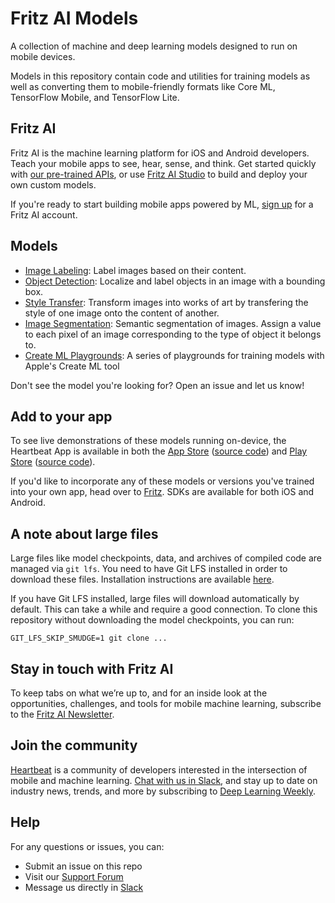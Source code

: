 # Fritz AI Models

A collection of machine and deep learning models designed to run on mobile devices.

Models in this repository contain code and utilities for training models as well as converting them to mobile-friendly formats like Core ML, TensorFlow Mobile, and TensorFlow Lite.

## Fritz AI

Fritz AI is the machine learning platform for iOS and Android developers. Teach your mobile apps to see, hear, sense, and think. Get started quickly with [our pre-trained APIs](https://www.fritz.ai/product/pretrained.html?utm_source=github&utm_campaign=fritz-models), or use [Fritz AI Studio](https://www.fritz.ai/product/studio.html?utm_source=github&utm_campaign=fritz-models) to build and deploy your own custom models.

If you're ready to start building mobile apps powered by ML, [sign up](https://www.fritz.ai/pricing/?utm_source=github&utm_campaign=fritz-models) for a Fritz AI account.

## Models

- [Image Labeling](image_labeling/): Label images based on their content.
- [Object Detection](object_detection/): Localize and label objects in an image with a bounding box.
- [Style Transfer](style_transfer/): Transform images into works of art by transfering the style of one image onto the content of another.
- [Image Segmentation](image_segmentation/): Semantic segmentation of images. Assign a value to each pixel of an image corresponding to the type of object it belongs to.
- [Create ML Playgrounds](create_ml_playgrounds/): A series of playgrounds for training models with Apple's Create ML tool

Don't see the model you're looking for? Open an issue and let us know!

## Add to your app

To see live demonstrations of these models running on-device, the Heartbeat App is available in both the [App Store](https://itunes.apple.com/us/app/heartbeat-by-fritz/id1325206416?mt=8) ([source code](https://github.com/fritzlabs/heartbeat-ios)) and [Play Store](https://play.google.com/store/apps/details?id=ai.fritz.heartbeat) ([source code](https://github.com/fritzlabs/heartbeat-android)).

If you'd like to incorporate any of these models or versions you've trained into your own app, head over to [Fritz](https://fritz.ai/?utm_source=github&utm_campaign=fritz-models). SDKs are available for both iOS and Android.

## A note about large files

Large files like model checkpoints, data, and archives of compiled code are managed via `git lfs`. You need to have Git LFS installed in order to download these files. Installation instructions are available [here](https://github.com/git-lfs/git-lfs#getting-started).

If you have Git LFS installed, large files will download automatically by default. This can take a while and require a good connection. To clone this repository without downloading the model checkpoints, you can run:

```
GIT_LFS_SKIP_SMUDGE=1 git clone ...
```

## Stay in touch with Fritz AI

To keep tabs on what we’re up to, and for an inside look at the opportunities, challenges, and tools for mobile machine learning, subscribe to the [Fritz AI Newsletter](https://www.fritz.ai/newsletter?utm_campaign=fritz-models&utm_source=github).

## Join the community

[Heartbeat](https://heartbeat.fritz.ai/?utm_source=github&utm_campaign=fritz-models) is a community of developers interested in the intersection of mobile and machine learning. [Chat with us in Slack](https://fritz.ai/slack?utm_source=github&utm_campaign=fritz-models), and stay up to date on industry news, trends, and more by subscribing to [Deep Learning Weekly](https://www.deeplearningweekly.com/?utm_campaign=fritz-models&utm_source=github).

## Help

For any questions or issues, you can:

- Submit an issue on this repo
- Visit our [Support Forum](https://support.fritz.ai/?utm_source=github&utm_campaign=fritz-models)
- Message us directly in [Slack](https://fritz.ai/slack?utm_source=github&utm_campaign=fritz-models)
